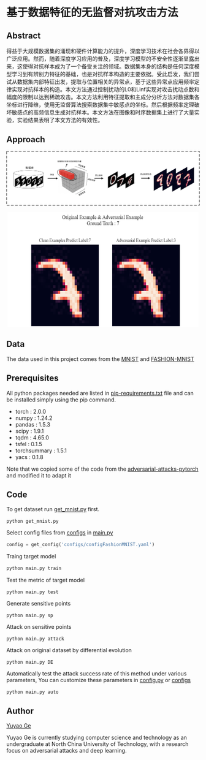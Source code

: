 # 基于数据特征的无监督对抗攻击方法

## Abstract

得益于大规模数据集的涌现和硬件计算能力的提升，深度学习技术在社会各界得以广泛应用。然而，随着深度学习应用的普及，深度学习模型的不安全性逐渐显露出来，这使得对抗样本成为了一个备受关注的领域。数据集本身的结构是任何深度模型学习到有辨别力特征的基础，也是对抗样本构造的主要依据。受此启发，我们尝试从数据集内部特征出发，提取与位置相关的异常点，基于这些异常点应用频率定律实现对抗样本的构造。本文方法通过控制扰动的L0和Linf实现对攻击扰动点数和幅度的限制以达到稀疏攻击。本文方法利用特征提取和主成分分析方法对数据集各坐标进行降维，使用无监督算法搜索数据集中敏感点的坐标。然后根据频率定理破坏敏感点的高频信息生成对抗样本。本文方法在图像和时序数据集上进行了大量实验，实验结果表明了本文方法的有效性。

## Approach

![](figs\lct.png)
 <div align="center"> <img src="output_img\684.png" width = 500 height = 300 /> </div>

## Data

The data used in this project comes from the [MNIST](http://yann.lecun.com/exdb/mnist/) and [FASHION-MNIST](https://github.com/zalandoresearch/fashion-mnist)

## Prerequisites

All python packages needed are listed in [pip-requirements.txt](D:/Project/mnist_attack/requirements.txt) file and can be installed simply using the pip command.

* torch : 2.0.0
* numpy : 1.24.2
* pandas : 1.5.3
* scipy : 1.9.1
* tqdm : 4.65.0
* tsfel : 0.1.5
* torchsummary : 1.5.1
* yacs : 0.1.8

Note that we copied some of the code from the [adversarial-attacks-pytorch](https://github.com/Harry24k/adversarial-attacks-pytorch) and modified it to adapt it

## Code

To get dataset run [get_mnist.py](script/get_mnist.py) first.

```
python get_mnist.py
```

Select config files from [configs](configs) in [main.py](main.py)

```python
config = get_config('configs/configFashionMNIST.yaml')
```

Traing target model

```python
python main.py train
```

Test the metric of target model

```
python main.py test
```

Generate sensitive points

```
python main.py sp
```

Attack on sensitive points

```
python main.py attack
```

Attack on original dataset by differential evolution

```
python main.py DE
```

Automatically test the attack success rate of this method under various parameters, You can customize these parameters in  [config.py](config.py) or [configs](configs/)

```
python main.py auto
```

##  Author

[Yuyao Ge](https://github.com/GeYuYao-hub)

Yuyao Ge is currently studying computer science and technology as an undergraduate at North China University of Technology, with a research focus on adversarial attacks and deep learning.

